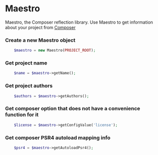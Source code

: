 # Maestro
Maestro, the Composer reflection library.
Use Maestro to get information about your project from
[Composer](https://getcomposer.org)

### Create a new Maestro object
```php
    $maestro = new Maestro(PROJECT_ROOT);
```

### Get project name
```php
    $name = $maestro->getName();
```

### Get project authors 
```php
    $authors = $maestro->getAuthors();
```

### Get composer option that does not have a convenience function for it 
```php
    $license = $maestro->getConfigValue('license');
```

### Get composer PSR4 autoload mapping info
```php 
    $psr4 = $maestro->getAutoloadPsr4();
```
